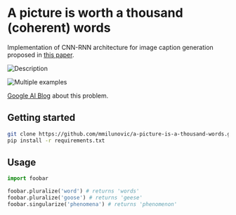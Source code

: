 # A picture is worth a thousand (coherent) words

Implementation of CNN-RNN architecture for image caption generation proposed in [this paper](https://arxiv.org/abs/1411.4555). 

![Description](link-to-image)

![Multiple examples](link-to-image)


[Google AI Blog](https://ai.googleblog.com/2014/11/a-picture-is-worth-thousand-coherent.html) about this problem.




## Getting started

```bash
git clone https://github.com/mmilunovic/a-picture-is-a-thousand-words.git
pip install -r requirements.txt
```

## Usage

```python
import foobar

foobar.pluralize('word') # returns 'words'
foobar.pluralize('goose') # returns 'geese'
foobar.singularize('phenomena') # returns 'phenomenon'
```
